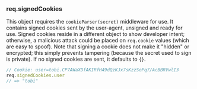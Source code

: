 <h3 id='req.signedCookies'>req.signedCookies</h3>

This object requires the `cookieParser(secret)` middleware for use. 
It contains signed cookies sent by the user-agent, unsigned and ready for use. 
Signed cookies reside in a different object to show developer intent; otherwise, 
a malicious attack could be placed on `req.cookie` values (which are easy to spoof). 
Note that signing a cookie does not make it "hidden" or encrypted; this simply 
prevents tampering (because the secret used to sign is private). If no signed 
cookies are sent, it defaults to `{}`.

~~~js
// Cookie: user=tobi.CP7AWaXDfAKIRfH49dQzKJx7sKzzSoPq7/AcBBRVwlI3
req.signedCookies.user
// => "tobi"
~~~
